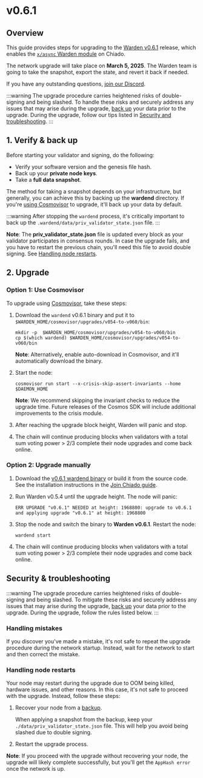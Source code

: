 ﻿---
sidebar_position: 1
---

# v0.6.1

## Overview

This guide provides steps for upgrading to the [Warden v0.6.1](https://github.com/warden-protocol/wardenprotocol/releases/tag/v0.6.1) release, which enables the [`x/async` Warden module](/learn/warden-protocol-modules/x-async) on Chiado.

The network upgrade will take place on **March 5, 2025**. The Warden team is going to take the snapshot, export the state, and revert it back if needed.

If you have any outstanding questions, [join our Discord](https://discord.com/invite/wardenprotocol).

:::warning
The upgrade procedure carries heightened risks of double-signing and being slashed. To handle these risks and securely address any issues that may arise during the upgrade, [back up](#1-verify--back-up) your data prior to the upgrade. During the upgrade, follow our tips listed in [Security and troubleshooting](#security--troubleshooting).
:::

## 1. Verify & back up

Before starting your validator and signing, do the following:

- Verify your software version and the genesis file hash.
- Back up your **private node keys**.
- Take a **full data snapshot**.

The method for taking a snapshot depends on your infrastructure, but generally, you can achieve this by backing up the **wardend** directory. If you're [using Cosmovisor](#option-1-use-cosmovisor) to upgrade, it'll back up your data by default.

:::warning
After stopping the `wardend` process, it's critically important to back up the `.wardend/data/priv_validator_state.json` file.
:::

**Note**: The **priv_validator_state.json** file is updated every block as your validator participates in consensus rounds. In case the upgrade fails, and you have to restart the previous chain, you'll need this file to avoid double signing. See [Handling node restarts](#handling-node-restarts).

## 2. Upgrade

### Option 1: Use Cosmovisor

To upgrade using [Cosmovisor](https://pkg.go.dev/cosmossdk.io/tools/cosmovisor), take these steps:

1. Download the `wardend` v0.6.1 binary and put it to `$WARDEN_HOME/cosmovisor/upgrades/v054-to-v060/bin`:

   ```shell
   mkdir -p  $WARDEN_HOME/cosmovisor/upgrades/v054-to-v060/bin
   cp $(which wardend) $WARDEN_HOME/cosmovisor/upgrades/v054-to-v060/bin
   ```

   **Note**: Alternatively, enable auto-download in Cosmovisor, and it'll automatically download the binary.

2. Start the node:

   ```shell
   cosmovisor run start --x-crisis-skip-assert-invariants --home $DAEMON_HOME
   ```

   **Note**: We recommend skipping the invariant checks to reduce the upgrade time. Future releases of the Cosmos SDK will include additional improvements to the crisis module.

3. After reaching the upgrade block height, Warden will panic and stop.

4. The chain will continue producing blocks when validators with a total sum voting power > 2/3 complete their node upgrades and come back online.

### Option 2: Upgrade manually

1. Download the [v0.6.1 wardend binary](https://github.com/warden-protocol/wardenprotocol/releases/tag/v0.6.1) or build it from the source code. See the installation instructions in the [Join Chiado guide](/operate-a-node/chiado-testnet/join-chiado#1-install).

2. Run Warden v0.5.4 until the upgrade height. The node will panic:

   ```shell
   ERR UPGRADE "v0.6.1" NEEDED at height: 1968800: upgrade to v0.6.1 and applying upgrade "v0.6.1" at height: 1968800
   ```

3. Stop the node and switch the binary to **Warden v0.6.1**. Restart the node:

   ```shell
   wardend start
   ```

4. The chain will continue producing blocks when validators with a total sum voting power > 2/3 complete their node upgrades and come back online.

## Security & troubleshooting

:::warning
The upgrade procedure carries heightened risks of double-signing and being slashed. To mitigate these risks and securely address any issues that may arise during the upgrade, [back up](#1-verify--back-up) your data prior to the upgrade. During the upgrade, follow the rules listed below.
:::

### Handling mistakes

If you discover you've made a mistake, it's not safe to repeat the upgrade procedure during the network startup. Instead, wait for the network to start and then correct the mistake.

### Handling node restarts

Your node may restart during the upgrade due to OOM being killed, hardware issues, and other reasons. In this case, it's not safe to proceed with the upgrade. Instead, follow these steps:

1. Recover your node from a [backup](#1-verify--back-up).

   When applying a snapshot from the backup, keep your `./data/priv_validator_state.json` file. This will help you avoid being slashed due to double signing.

2. Restart the upgrade process.

**Note**: If you proceed with the upgrade without recovering your node, the upgrade will likely complete successfully, but you'll get the `AppHash error` once the network is up.
